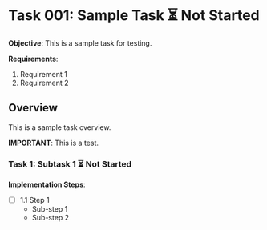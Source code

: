 # Task 001: Sample Task ⏳ Not Started

**Objective**: This is a sample task for testing.

**Requirements**:
1. Requirement 1
2. Requirement 2

## Overview
This is a sample task overview.

**IMPORTANT**: This is a test.

### Task 1: Subtask 1 ⏳ Not Started

**Implementation Steps**:
- [ ] 1.1 Step 1
  - Sub-step 1
  - Sub-step 2

